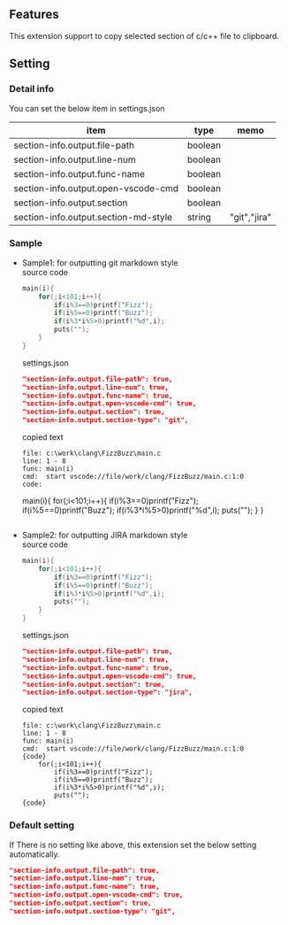 ## Features
This extension support to copy selected section of c/c++ file to clipboard.

## Setting
### Detail info
You can set the below item in settings.json

| item  | type  | memo |
|---|---|---|
|section-info.output.file-path   | boolean  | |
|section-info.output.line-num   | boolean  | |
|section-info.output.func-name   | boolean  | |
|section-info.output.open-vscode-cmd   | boolean  | |
|section-info.output.section   | boolean  | |
|section-info.output.section-md-style   | string  | "git","jira" |

### Sample
- Sample1: for outputting git markdown style  
	source code
	```c++
	main(i){
		for(;i<101;i++){
			if(i%3==0)printf("Fizz");
			if(i%5==0)printf("Buzz");
			if(i%3*i%5>0)printf("%d",i);
			puts("");
		}
	}
	```
	settings.json  
	```json
	"section-info.output.file-path": true,
	"section-info.output.line-num": true,
	"section-info.output.func-name": true,
	"section-info.output.open-vscode-cmd": true,
	"section-info.output.section": true,
	"section-info.output.section-type": "git",
	```
	copied text
	```
	file: c:\work\clang\FizzBuzz\main.c
	line: 1 - 8
	func: main(i)
	cmd:  start vscode://file/work/clang/FizzBuzz/main.c:1:0
	code:
	```
	main(i){
		for(;i<101;i++){
			if(i%3==0)printf("Fizz");
			if(i%5==0)printf("Buzz");
			if(i%3*i%5>0)printf("%d",i);
			puts("");
		}
	}
	```
  
- Sample2: for outputting JIRA markdown style  
	source code
	```c++
	main(i){
		for(;i<101;i++){
			if(i%3==0)printf("Fizz");
			if(i%5==0)printf("Buzz");
			if(i%3*i%5>0)printf("%d",i);
			puts("");
		}
	}
	```
	settings.json  
	```json
	"section-info.output.file-path": true,
	"section-info.output.line-num": true,
	"section-info.output.func-name": true,
	"section-info.output.open-vscode-cmd": true,
	"section-info.output.section": true,
	"section-info.output.section-type": "jira",
	```
	copied text
	```
	file: c:\work\clang\FizzBuzz\main.c
	line: 1 - 8
	func: main(i)
	cmd:  start vscode://file/work/clang/FizzBuzz/main.c:1:0
	{code}
		for(;i<101;i++){
			if(i%3==0)printf("Fizz");
			if(i%5==0)printf("Buzz");
			if(i%3*i%5>0)printf("%d",i);
			puts("");
	{code}
	```
  
### Default setting
If There is no setting like above, this extension set the below setting automatically.

```json
"section-info.output.file-path": true,
"section-info.output.line-num": true,
"section-info.output.func-name": true,
"section-info.output.open-vscode-cmd": true,
"section-info.output.section": true,
"section-info.output.section-type": "git",
```
